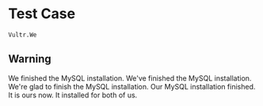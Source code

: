 # Test Case

    Vultr.We

## Warning

We finished the MySQL installation.
We've finished the MySQL installation.
We're glad to finish the MySQL installation.
Our MySQL installation finished. It is ours now.
It installed for both of us.
